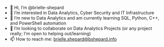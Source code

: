 - 👋 Hi, I’m @brielle-shepard
- 👀 I’m interested in Data Analytics, Cyber Security and IT Infrastructure
- 🌱 I’m new to Data Analytics and am currently learning SQL, Python, C++, and PowerShell automation
- 💞️ I’m looking to collaborate on Data Analytics Projects (or any project really; I'm open to helping out/learning)
- 📫 How to reach me: brielle.shepard@bshepard.info

<!---
brielle-shepard/brielle-shepard is a ✨ special ✨ repository because its `README.md` (this file) appears on your GitHub profile.
You can click the Preview link to take a look at your changes.
--->
